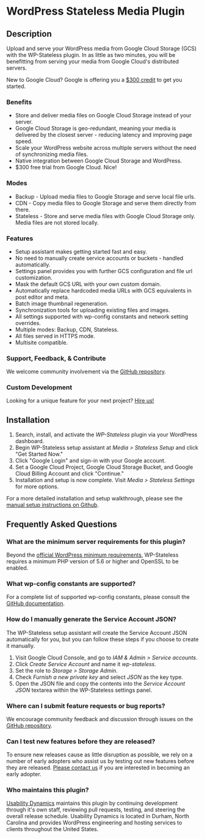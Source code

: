 # WordPress Stateless Media Plugin

## Description

Upload and serve your WordPress media from Google Cloud Storage (GCS) with the WP-Stateless plugin. In as little as two minutes, you will be benefitting from serving your media from Google Cloud's distributed servers.

New to Google Cloud? Google is offering you a [$300 credit](https://cloud.google.com/free/) to get you started.

### Benefits
* Store and deliver media files on Google Cloud Storage instead of your server.
* Google Cloud Storage is geo-redundant, meaning your media is delivered by the closest server - reducing latency and improving page speed.
* Scale your WordPress website across multiple servers without the need of synchronizing media files.
* Native integration between Google Cloud Storage and WordPress.
* $300 free trial from Google Cloud. Nice!

### Modes
* Backup - Upload media files to Google Storage and serve local file urls.
* CDN - Copy media files to Google Storage and serve them directly from there.
* Stateless - Store and serve media files with Google Cloud Storage only. Media files are not stored locally.

### Features
* Setup assistant makes getting started fast and easy.
* No need to manually create service accounts or buckets - handled automatically.
* Settings panel provides you with further GCS configuration and file url customization.
* Mask the default GCS URL with your own custom domain.
* Automatically replace hardcoded media URLs with GCS equivalents in post editor and meta.
* Batch image thumbnail regeneration.
* Synchronization tools for uploading existing files and images.
* All settings supported with wp-config constants and network setting overrides.
* Multiple modes: Backup, CDN, Stateless.
* All files served in HTTPS mode.
* Multisite compatible.

### Support, Feedback, & Contribute
We welcome community involvement via the [GitHub repository](https://github.com/wpCloud/wp-stateless).

### Custom Development
Looking for a unique feature for your next project? [Hire us!](https://www.usabilitydynamics.com/contact)

## Installation

1. Search, install, and activate the *WP-Stateless* plugin via your WordPress dashboard.
2. Begin WP-Stateless setup assistant at *Media > Stateless Setup* and click "Get Started Now."
3. Click "Google Login" and sign-in with your Google account.
4. Set a Google Cloud Project, Google Cloud Storage Bucket, and Google Cloud Billing Account and click "Continue."
5. Installation and setup is now complete. Visit *Media > Stateless Settings* for more options.

For a more detailed installation and setup walkthrough, please see the [manual setup instructions on Github](https://wp-stateless.github.io/docs/manual-setup/).

## Frequently Asked Questions

### What are the minimum server requirements for this plugin?

Beyond the [official WordPress minimum requirements](https://codex.wordpress.org/Template:Server_requirements), WP-Stateless requires a minimum PHP version of 5.6 or higher and OpenSSL to be enabled.

### What wp-config constants are supported?

For a complete list of supported wp-config constants, please consult the [GitHub documentation](https://wp-stateless.github.io/docs/constants/).

### How do I manually generate the Service Account JSON?

The WP-Stateless setup assistant will create the Service Account JSON automatically for you, but you can follow these steps if you choose to create it manually.

1. Visit Google Cloud Console, and go to *IAM & Admin > Service accounts*.
2. Click *Create Service Account* and name it *wp-stateless*.
3. Set the role to *Storage > Storage Admin*.
4. Check *Furnish a new private key* and select *JSON* as the key type.
5. Open the JSON file and copy the contents into the *Service Account JSON* textarea within the WP-Stateless settings panel.

### Where can I submit feature requests or bug reports?

We encourage community feedback and discussion through issues on the [GitHub repository](https://github.com/wpCloud/wp-stateless/issues).

### Can I test new features before they are released?

To ensure new releases cause as little disruption as possible, we rely on a number of early adopters who assist us by testing out new features before they are released. [Please contact us](https://www.usabilitydynamics.com/contact) if you are interested in becoming an early adopter.

### Who maintains this plugin?

[Usability Dynamics](https://www.usabilitydynamics.com/) maintains this plugin by continuing development through it's own staff, reviewing pull requests, testing, and steering the overall release schedule. Usability Dynamics is located in Durham, North Carolina and provides WordPress engineering and hosting services to clients throughout the United States.
